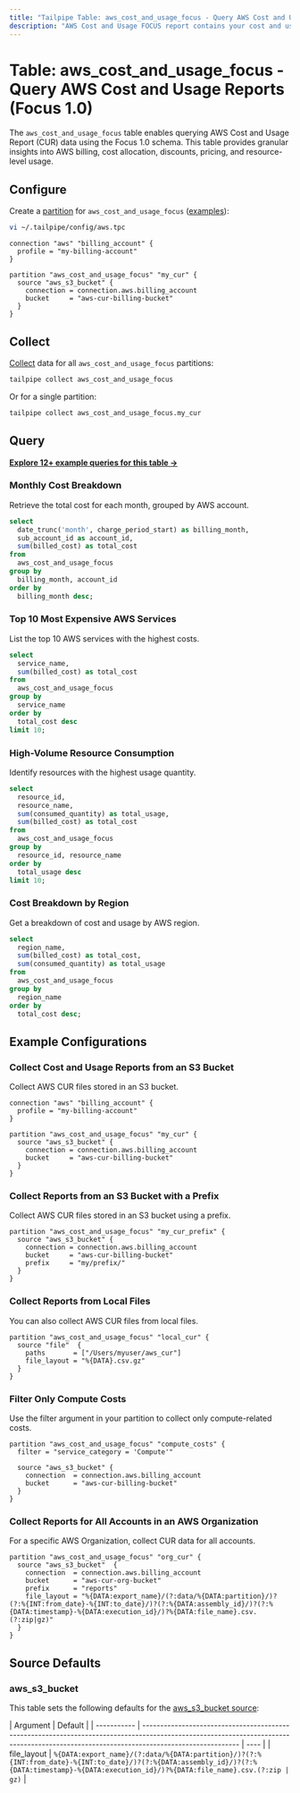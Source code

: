 ```yaml
---
title: "Tailpipe Table: aws_cost_and_usage_focus - Query AWS Cost and Usage Reports (Focus 1.0)"
description: "AWS Cost and Usage FOCUS report contains your cost and usage data formatted with FinOps Open Cost and Usage Specification (FOCUS) 1.0."
---
```


# Table: aws_cost_and_usage_focus - Query AWS Cost and Usage Reports (Focus 1.0)

The `aws_cost_and_usage_focus` table enables querying AWS Cost and Usage Report (CUR) data using the Focus 1.0 schema. This table provides granular insights into AWS billing, cost allocation, discounts, pricing, and resource-level usage.

## Configure

Create a [partition](https://tailpipe.io/docs/manage/partition) for `aws_cost_and_usage_focus` ([examples](https://hub.tailpipe.io/plugins/turbot/aws/tables/aws_cost_and_usage_focus#example-configurations)):

```sh
vi ~/.tailpipe/config/aws.tpc
```

```hcl
connection "aws" "billing_account" {
  profile = "my-billing-account"
}

partition "aws_cost_and_usage_focus" "my_cur" {
  source "aws_s3_bucket" {
    connection = connection.aws.billing_account
    bucket     = "aws-cur-billing-bucket"
  }
}
```

## Collect

[Collect](https://tailpipe.io/docs/manage/collection) data for all `aws_cost_and_usage_focus` partitions:

```sh
tailpipe collect aws_cost_and_usage_focus
```

Or for a single partition:

```sh
tailpipe collect aws_cost_and_usage_focus.my_cur
```

## Query

**[Explore 12+ example queries for this table →](https://hub.tailpipe.io/plugins/turbot/aws/queries/aws_cost_and_usage_focus)**

### Monthly Cost Breakdown

Retrieve the total cost for each month, grouped by AWS account.

```sql
select
  date_trunc('month', charge_period_start) as billing_month,
  sub_account_id as account_id,
  sum(billed_cost) as total_cost
from
  aws_cost_and_usage_focus
group by
  billing_month, account_id
order by
  billing_month desc;
```

### Top 10 Most Expensive AWS Services

List the top 10 AWS services with the highest costs.

```sql
select
  service_name,
  sum(billed_cost) as total_cost
from
  aws_cost_and_usage_focus
group by
  service_name
order by
  total_cost desc
limit 10;
```

### High-Volume Resource Consumption

Identify resources with the highest usage quantity.

```sql
select
  resource_id,
  resource_name,
  sum(consumed_quantity) as total_usage,
  sum(billed_cost) as total_cost
from
  aws_cost_and_usage_focus
group by
  resource_id, resource_name
order by
  total_usage desc
limit 10;
```

### Cost Breakdown by Region

Get a breakdown of cost and usage by AWS region.

```sql
select
  region_name,
  sum(billed_cost) as total_cost,
  sum(consumed_quantity) as total_usage
from
  aws_cost_and_usage_focus
group by
  region_name
order by
  total_cost desc;
```

## Example Configurations

### Collect Cost and Usage Reports from an S3 Bucket

Collect AWS CUR files stored in an S3 bucket.

```hcl
connection "aws" "billing_account" {
  profile = "my-billing-account"
}

partition "aws_cost_and_usage_focus" "my_cur" {
  source "aws_s3_bucket" {
    connection = connection.aws.billing_account
    bucket     = "aws-cur-billing-bucket"
  }
}
```

### Collect Reports from an S3 Bucket with a Prefix

Collect AWS CUR files stored in an S3 bucket using a prefix.

```hcl
partition "aws_cost_and_usage_focus" "my_cur_prefix" {
  source "aws_s3_bucket" {
    connection = connection.aws.billing_account
    bucket     = "aws-cur-billing-bucket"
    prefix     = "my/prefix/"
  }
}
```

### Collect Reports from Local Files

You can also collect AWS CUR files from local files.

```hcl
partition "aws_cost_and_usage_focus" "local_cur" {
  source "file"  {
    paths       = ["/Users/myuser/aws_cur"]
    file_layout = "%{DATA}.csv.gz"
  }
}
```

### Filter Only Compute Costs

Use the filter argument in your partition to collect only compute-related costs.

```hcl
partition "aws_cost_and_usage_focus" "compute_costs" {
  filter = "service_category = 'Compute'"

  source "aws_s3_bucket" {
    connection  = connection.aws.billing_account
    bucket      = "aws-cur-billing-bucket"
  }
}
```

### Collect Reports for All Accounts in an AWS Organization

For a specific AWS Organization, collect CUR data for all accounts.

```hcl
partition "aws_cost_and_usage_focus" "org_cur" {
  source "aws_s3_bucket"  {
    connection  = connection.aws.billing_account
    bucket      = "aws-cur-org-bucket"
    prefix      = "reports"
    file_layout = "%{DATA:export_name}/(?:data/%{DATA:partition}/)?(?:%{INT:from_date}-%{INT:to_date}/)?(?:%{DATA:assembly_id}/)?(?:%{DATA:timestamp}-%{DATA:execution_id}/)?%{DATA:file_name}.csv.(?:zip|gz)"
  }
}
```

## Source Defaults

### aws_s3_bucket

This table sets the following defaults for the [aws_s3_bucket source](https://hub.tailpipe.io/plugins/turbot/aws/sources/aws_s3_bucket#arguments):

| Argument    | Default                                                                                                                                                                                 |
| ----------- | --------------------------------------------------------------------------------------------------------------------------------------------------------------------------------------- | ---- |
| file_layout | `%{DATA:export_name}/(?:data/%{DATA:partition}/)?(?:%{INT:from_date}-%{INT:to_date}/)?(?:%{DATA:assembly_id}/)?(?:%{DATA:timestamp}-%{DATA:execution_id}/)?%{DATA:file_name}.csv.(?:zip | gz)` |
